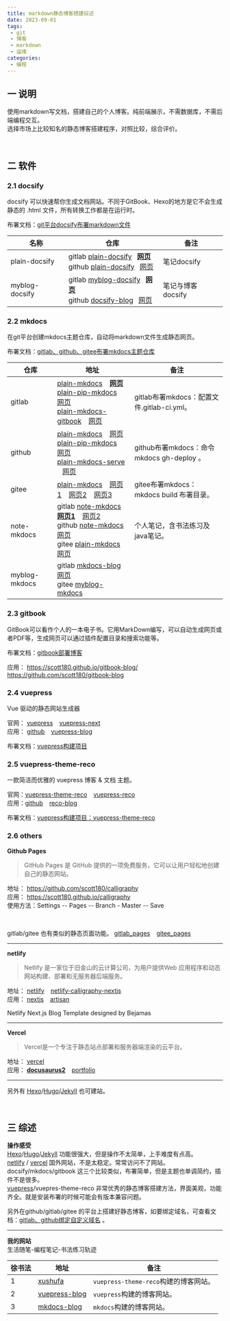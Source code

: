 ```yaml
---
title: markdown静态博客搭建综述
date: 2023-09-01
tags:
 - git
 - 博客
 - markdown
 - 运维
categories:
 - 编程
---
```


## 一 说明

使用markdown写文档，搭建自己的个人博客。纯前端展示，不需数据库，不需后端编程交互。<br>
选择市场上比较知名的静态博客搭建程序，对照比较，综合评价。<br>

<br>

## 二 软件

### 2.1 docsify

docsify 可以快速帮你生成文档网站。不同于GitBook、Hexo的地方是它不会生成静态的 .html 文件，所有转换工作都是在运行时。

布署文档：[git平台docsify布署markdown文件]( https://xushufa.cn/docs/bian-cheng/yun-wei/gitping-tai-docsifybu-shu-markdownwen-jian.html )


| 名称       | 仓库                                                			        |  备注            |
| ---------  | -------------------------------------------------------------        |  ----------      |
| plain-docsify    | gitlab [plain-docsify]( https://gitlab.com/xuyq123/plain-docsify )&ensp; [**网页**](  https://xuyq123.gitlab.io/plain-docsify/ ) <br/>github [plain-docsify]( https://github.com/scott180/plain-docsify )&ensp; [网页](  https://scott180.github.io/plain-docsify/ ) |  笔记docsify                        |
| myblog-docsify   | gitlab [myblog-docsify]( https://gitlab.com/xuyq123/myblog-docsify )&ensp; [**网页**](  https://xuyq123.gitlab.io/myblog-docsify/ ) <br/>github [docsify-blog]( https://github.com/scott180/myblog-docsify )&ensp; [网页](  https://scott180.github.io/docsify-blog ) |  笔记与博客docsify                  |



### 2.2 mkdocs

在git平台创建mkdocs主题仓库，自动将markdown文件生成静态网页。 

布署文档：[gitlab、github、gitee布署mkdocs主题仓库]( https://xushufa.cn/docs/bian-cheng/yun-wei/gitlab-github-giteebu-shu-mkdocszhu-ti-cang-ku.html )


| 仓库   | 地址                                               			      |  备注             			                 |
| -----  | -------------------------------------------------------------      |  -----------------------------------         |
| gitlab | [plain-mkdocs]( https://gitlab.com/xuyq123/plain-mkdocs ) &ensp; [**网页**]( https://xuyq123.gitlab.io/plain-mkdocs ) <br/>[plain-pip-mkdocs]( https://gitlab.com/xuyq123/plain-pip-mkdocs ) &ensp; [网页]( https://xuyq123.gitlab.io/plain-pip-mkdocs )  <br/>[plain-mkdocs-gitbook]( https://gitlab.com/xuyq123/plain-mkdocs-gitbook ) &ensp; [网页]( https://xuyq123.gitlab.io/plain-mkdocs-gitbook )            |  gitlab布署mkdocs：配置文件.gitlab-ci.yml。    |
| github | [plain-mkdocs]( https://github.com/scott180/plain-mkdocs ) &ensp; [网页](  https://scott180.github.io/plain-mkdocs/ ) <br/>[plain-pip-mkdocs]( https://github.com/scott180/plain-pip-mkdocs ) &ensp; [网页]( https://scott180.github.io/plain-pip-mkdocs )  <br/>[plain-mkdocs-serve]( https://github.com/scott180/plain-mkdocs-serve )  &ensp; [网页]( https://scott180.github.io/plain-mkdocs-serve )              |  github布署mkdocs：命令mkdocs gh-deploy 。           |
| gitee  |  [plain-mkdocs]( https://gitee.com/xy180/plain-mkdocs ) &ensp; [网页1]( http://xy180.gitee.io/plain-mkdocs/1/site/ ) &ensp; [网页2]( http://xy180.gitee.io/plain-mkdocs/2/site/ ) &ensp; [网页3]( http://xy180.gitee.io/plain-mkdocs/3/site/ )                                  |  gitee布署mkdocs：mkdocs build 布署目录。    |
| note-mkdocs   | gitlab [note-mkdocs]( https://gitlab.com/xuyq123/note-mkdocs )&ensp; [**网页1**](  https://xuyq123.gitlab.io/note-mkdocs/ ) &ensp; [网页2](  https://xuyq123.gitlab.io/note-pip-mkdocs/ ) <br/>github [note-mkdocs]( https://github.com/scott180/note-mkdocs )&ensp; [网页](  https://scott180.github.io/note-mkdocs/ )<br/>gitee [plain-mkdocs]( https://gitee.com/xy180/plain-mkdocs/tree/master/note )&ensp; [网页](  http://xy180.gitee.io/plain-mkdocs/note/site/ )       |  个人笔记，含书法练习及java笔记。                        |
| myblog-mkdocs   | gitlab [mkdocs-blog]( https://gitlab.com/xuyq123/mkdocs-blog )&ensp; [网页](  https://xuyq123.gitlab.io/mkdocs-blog/ ) <br/>gitee [myblog-mkdocs]( https://gitee.com/xy180/myblog-mkdocs ) |  



### 2.3 gitbook

GitBook可以看作个人的一本电子书。它用MarkDown编写，可以自动生成网页或者PDF等，生成网页可以通过插件配置目录和搜索功能等。

布署文档：[gitbook部署博客]( https://xushufa.cn/docs/bian-cheng/yun-wei/gitbookbu-shu-bo-ke.html )


应用：
https://scott180.github.io/gitbook-blog/ <br>
https://github.com/scott180/gitbook-blog



### 2.4 vuepress

Vue 驱动的静态网站生成器

官网： [vuepress]( https://vuepress.vuejs.org/zh/ ) &ensp; [vuepress-next]( https://github.com/vuepress/vuepress-next ) <br>
应用： [github]( https://github.com/scott180/vuepress-blog ) &ensp; [vuepress-blog]( https://scott180.github.io/vuepress-blog ) 

布署文档：[vuepress构建项目]( https://xushufa.cn/docs/bian-cheng/yun-wei/vuepressgou-jian-xiang-mu.html )



### 2.5 vuepress-theme-reco

一款简洁而优雅的 vuepress 博客 & 文档 主题。

官网：[vuepress-theme-reco]( https://vuepress-theme-reco.recoluan.com/views/1.x/configJs.html )  &ensp; [vuepress-reco]( https://github.com/vuepress-reco/vuepress-theme-reco-1.x ) <br>
应用：[github]( https://github.com/scott180/reco-blog ) &ensp; [reco-blog]( https://scott180.github.io/reco-blog )

布署文档：[vuepress构建项目：vuepress-theme-reco]( https://xushufa.cn/docs/bian-cheng/yun-wei/vuepressgou-jian-xiang-mu.html#%E4%BA%8C%E3%80%81vuepress-theme-reco )



### 2.6 others


**Github Pages**

> GitHub Pages 是 GitHub 提供的一项免费服务，它可以让用户轻松地创建自己的静态网站。

地址： https://github.com/scott180/calligraphy <br>
应用： https://scott180.github.io/calligraphy  <br>
使用方法：Settings -- Pages -- Branch - Master -- Save

<br/>

gitlab/gitee 也有类似的静态页面功能。 [gitlab_pages]( https://xuyq123.gitlab.io/plain-docsify/#/%E4%B9%A6%E6%B3%95%E7%BB%83%E4%B9%A0%E8%BD%A8%E8%BF%B9--%E6%98%8E%E6%9C%88%E5%87%A0%E6%97%B6%E6%9C%89 )  &ensp;  [gitee_pages]( http://xy180.gitee.io/plain-mkdocs/calligraphy/%E4%B9%A6%E6%B3%95%E7%BB%83%E4%B9%A0%E8%BD%A8%E8%BF%B9--%E6%98%8E%E6%9C%88%E5%87%A0%E6%97%B6%E6%9C%89.html )

---

**netlify**

> Netlify 是一家位于旧金山的云计算公司，为用户提供Web 应用程序和动态网站构建、部署和无服务器后端服务。

地址： [netlify]( https://app.netlify.com ) &ensp; [netlify-calligraphy-nextjs]( https://github.com/scott180/netlify-calligraphy-nextjs ) <br>
应用： [nextjs]( https://netlify-calligraphy-nextjs.netlify.app )  &ensp; [artisan]( https://netlify-calligraphy-artisan.netlify.app )

Netlify Next.js Blog Template designed by Bejamas

---

**Vercel**

> Vercel是一个专注于静态站点部署和服务器端渲染的云平台。

地址： [vercel]( https://vercel.com/xuyq ) <br>
应用： [**docusaurus2**]( https://calligraphy-docusaurus2.vercel.app )  &ensp; [portfolio]( https://calligraphy-portfolio.vercel.app )

---

另外有 [Hexo]( https://hexo.io/index.html )/[Hugo]( https://www.gohugo.org/ )/[Jekyll]( https://github.com/jekyll/jekyll ) 也可建站。

<br>

## 三 综述

**操作感受** <br>
[Hexo]( https://hexo.io/index.html )/[Hugo]( https://www.gohugo.org/ )/[Jekyll]( https://github.com/jekyll/jekyll )  功能很强大，但是操作不太简单，上手难度有点高。 <br>
[netlify]( https://app.netlify.com ) / [vercel]( https://vercel.com/xuyq ) 国外网站，不是太稳定。常常访问不了网站。 <br>
docsify/mkdocs/gitbook  这三个比较类似，布署简单，但是主题也单调简约，插件不是很多。 <br>
[vuepress]( https://vuepress.vuejs.org/zh/ )/vuepres-theme-reco 非常优秀的静态博客搭建方法，界面美观，功能齐全。就是安装布署的时候可能会有版本兼容问题。 <br>

另外在github/gitlab/gitee 的平台上搭建好静态博客，如要绑定域名，可查看文档：[gitlab、github绑定自定义域名]( https://xushufa.cn/docs/bian-cheng/yun-wei/gitlab-githubbang-ding-zi-ding-yi-yu-ming.html ) 。

---

**我的网站**  
生活随笔-编程笔记-书法练习轨迹

| 徐书法 | 地址        |  备注          |
| -----  | ----------- |  ------------- |
| 1      | [xushufa]( https://xushufa.cn )                  	    | `vuepress-theme-reco`构建的博客网站。|
| 2      | [vuepress-blog]( https://vuepress-blog.xushufa.cn )  	| `vuepress`构建的博客网站。           |
| 3      | [mkdocs-blog]( https://xuyq123.gitlab.io/mkdocs-blog )   | `mkdocs`构建的博客网站。             |

